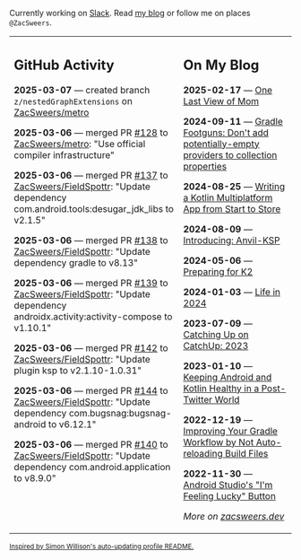 Currently working on [Slack](https://slack.com/). Read [my blog](https://zacsweers.dev/) or follow me on places `@ZacSweers`.

<table><tr><td valign="top" width="60%">

## GitHub Activity
<!-- githubActivity starts -->
**2025-03-07** — created branch `z/nestedGraphExtensions` on [ZacSweers/metro](https://github.com/ZacSweers/metro)

**2025-03-06** — merged PR [#128](https://github.com/ZacSweers/metro/pull/128) to [ZacSweers/metro](https://github.com/ZacSweers/metro): "Use official compiler infrastructure"

**2025-03-06** — merged PR [#137](https://github.com/ZacSweers/FieldSpottr/pull/137) to [ZacSweers/FieldSpottr](https://github.com/ZacSweers/FieldSpottr): "Update dependency com.android.tools:desugar_jdk_libs to v2.1.5"

**2025-03-06** — merged PR [#138](https://github.com/ZacSweers/FieldSpottr/pull/138) to [ZacSweers/FieldSpottr](https://github.com/ZacSweers/FieldSpottr): "Update dependency gradle to v8.13"

**2025-03-06** — merged PR [#139](https://github.com/ZacSweers/FieldSpottr/pull/139) to [ZacSweers/FieldSpottr](https://github.com/ZacSweers/FieldSpottr): "Update dependency androidx.activity:activity-compose to v1.10.1"

**2025-03-06** — merged PR [#142](https://github.com/ZacSweers/FieldSpottr/pull/142) to [ZacSweers/FieldSpottr](https://github.com/ZacSweers/FieldSpottr): "Update plugin ksp to v2.1.10-1.0.31"

**2025-03-06** — merged PR [#144](https://github.com/ZacSweers/FieldSpottr/pull/144) to [ZacSweers/FieldSpottr](https://github.com/ZacSweers/FieldSpottr): "Update dependency com.bugsnag:bugsnag-android to v6.12.1"

**2025-03-06** — merged PR [#140](https://github.com/ZacSweers/FieldSpottr/pull/140) to [ZacSweers/FieldSpottr](https://github.com/ZacSweers/FieldSpottr): "Update dependency com.android.application to v8.9.0"
<!-- githubActivity ends -->
</td><td valign="top" width="40%">

## On My Blog
<!-- blog starts -->
**2025-02-17** — [One Last View of Mom](https://www.zacsweers.dev/one-last-view-of-mom/)

**2024-09-11** — [Gradle Footguns: Don't add potentially-empty providers to collection properties](https://www.zacsweers.dev/gradle-footgun-adding-empty-providers-to-collection-properties/)

**2024-08-25** — [Writing a Kotlin Multiplatform App from Start to Store](https://www.zacsweers.dev/writing-a-kotlin-multiplatform-app-from-start-to-store/)

**2024-08-09** — [Introducing: Anvil-KSP](https://www.zacsweers.dev/introducing-anvil-ksp/)

**2024-05-06** — [Preparing for K2](https://www.zacsweers.dev/preparing-for-k2/)

**2024-01-03** — [Life in 2024](https://www.zacsweers.dev/life-in-2024/)

**2023-07-09** — [Catching Up on CatchUp: 2023](https://www.zacsweers.dev/catching-up-on-catchup-2023/)

**2023-01-10** — [Keeping Android and Kotlin Healthy in a Post-Twitter World](https://www.zacsweers.dev/keeping-android-healthy/)

**2022-12-19** — [Improving Your Gradle Workflow by Not Auto-reloading Build Files](https://www.zacsweers.dev/improving-your-workflow-by-not-auto-reloading-build-files/)

**2022-11-30** — [Android Studio's "I'm Feeling Lucky" Button](https://www.zacsweers.dev/android-studios-im-feeling-lucky-button/)
<!-- blog ends -->
_More on [zacsweers.dev](https://zacsweers.dev/)_
</td></tr></table>

<sub><a href="https://simonwillison.net/2020/Jul/10/self-updating-profile-readme/">Inspired by Simon Willison's auto-updating profile README.</a></sub>